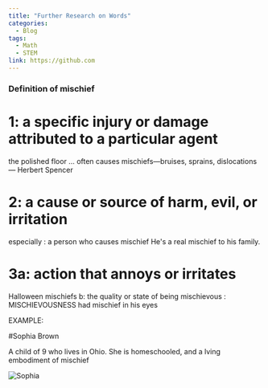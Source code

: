 ```yaml
---
title: "Further Research on Words"
categories:
  - Blog
tags:
  - Math
  - STEM
link: https://github.com
---
```


### Definition of mischief

# 1: a specific injury or damage attributed to a particular agent
the polished floor … often causes mischiefs—bruises, sprains, dislocations
— Herbert Spencer

# 2: a cause or source of harm, evil, or irritation
especially : a person who causes mischief
He's a real mischief to his family.

# 3a: action that annoys or irritates
Halloween mischiefs
b: the quality or state of being mischievous : MISCHIEVOUSNESS
had mischief in his eyes

EXAMPLE:

#Sophia Brown

A child of 9 who lives in Ohio. She is homeschooled, and a lving embodiment of mischief

![Sophia](/IsometricRogue/-/assets/IMG-3105.jpg)
